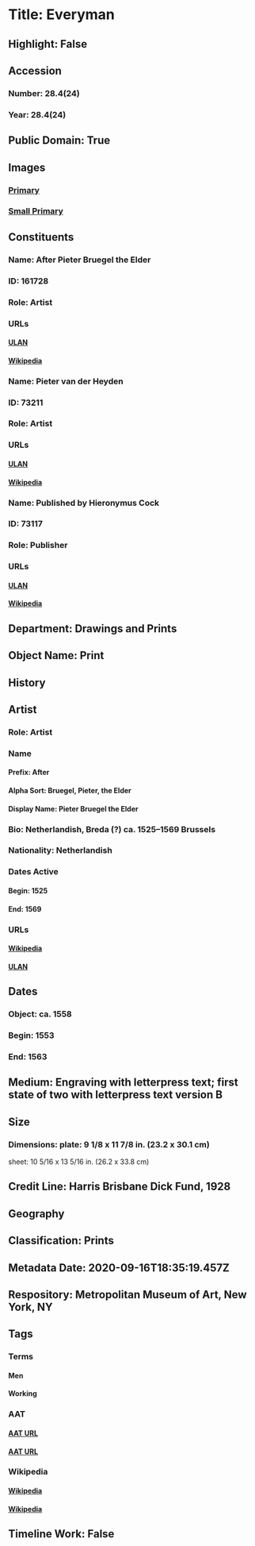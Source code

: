 # Title: Everyman
## Highlight: False
## Accession
### Number: 28.4(24)
### Year: 28.4(24)
## Public Domain: True
## Images
### [Primary](https://images.metmuseum.org/CRDImages/dp/original/DP818315.jpg)
### [Small Primary](https://images.metmuseum.org/CRDImages/dp/web-large/DP818315.jpg)
## Constituents
### Name: After Pieter Bruegel the Elder
### ID: 161728
### Role: Artist
### URLs
#### [ULAN](http://vocab.getty.edu/page/ulan/500013247)
#### [Wikipedia](https://www.wikidata.org/wiki/Q43270)
### Name: Pieter van der Heyden
### ID: 73211
### Role: Artist
### URLs
#### [ULAN](http://vocab.getty.edu/page/ulan/500029457)
#### [Wikipedia](https://www.wikidata.org/wiki/Q2094287)
### Name: Published by Hieronymus Cock
### ID: 73117
### Role: Publisher
### URLs
#### [ULAN](http://vocab.getty.edu/page/ulan/500005618)
#### [Wikipedia](https://www.wikidata.org/wiki/Q640361)
## Department: Drawings and Prints
## Object Name: Print
## History
## Artist
### Role: Artist
### Name
#### Prefix: After
#### Alpha Sort: Bruegel, Pieter, the Elder
#### Display Name: Pieter Bruegel the Elder
### Bio: Netherlandish, Breda (?) ca. 1525–1569 Brussels
### Nationality: Netherlandish
### Dates Active
#### Begin: 1525
#### End: 1569
### URLs
#### [Wikipedia](https://www.wikidata.org/wiki/Q43270)
#### [ULAN](http://vocab.getty.edu/page/ulan/500013247)
## Dates
### Object: ca. 1558
### Begin: 1553
### End: 1563
## Medium: Engraving with letterpress text; first state of two with letterpress text version B
## Size
### Dimensions: plate: 9 1/8 x 11 7/8 in. (23.2 x 30.1 cm)
sheet: 10 5/16 x 13 5/16 in. (26.2 x 33.8 cm)
## Credit Line: Harris Brisbane Dick Fund, 1928
## Geography
## Classification: Prints
## Metadata Date: 2020-09-16T18:35:19.457Z
## Respository: Metropolitan Museum of Art, New York, NY
## Tags
### Terms
#### Men
#### Working
### AAT
#### [AAT URL](http://vocab.getty.edu/page/aat/300025928)
#### [AAT URL](http://vocab.getty.edu/page/aat/300412186)
### Wikipedia
#### [Wikipedia]()
#### [Wikipedia]()
## Timeline Work: False